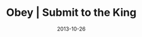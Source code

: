 ---
layout: message
category: message
series: "Kingdom Come"
title: "Obey | Submit to the King"
date: 2013-10-26
audio-description: "Chuck Mingo talks about submitting to the King"
audio: "http://www.crossroads.net/players/media/hq/102613forweb.mp3"
audio-title: "Obey | Submit to the King"
audio-duration: "50&#58;48"
video-description: "Chuck Mingo talks about submitting to the King"
video-title: "Obey | Submit to the King"
video: "https://s3.amazonaws.com/crossroadsvideomessages/102613forweb.mp4"
program-description: "Program - WK3 Kingdom Come"
program: "http://www.crossroads.net/players/media/hq/KingdomProgram_Week3_LO.pdf"
program-title: "Obey | Submit to the King"
---